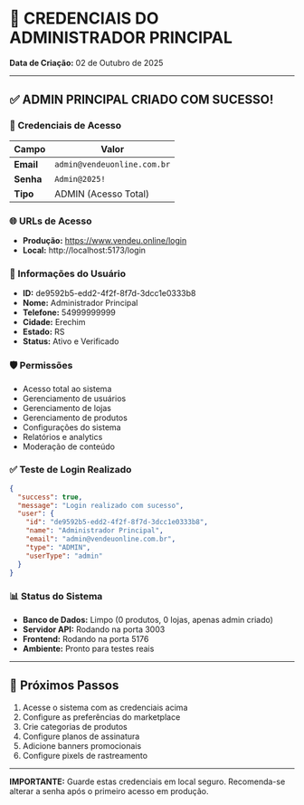 # 🔐 CREDENCIAIS DO ADMINISTRADOR PRINCIPAL

**Data de Criação:** 02 de Outubro de 2025

---

## ✅ ADMIN PRINCIPAL CRIADO COM SUCESSO!

### 📧 Credenciais de Acesso

| Campo     | Valor                       |
| --------- | --------------------------- |
| **Email** | `admin@vendeuonline.com.br` |
| **Senha** | `Admin@2025!`               |
| **Tipo**  | ADMIN (Acesso Total)        |

### 🌐 URLs de Acesso

- **Produção:** https://www.vendeu.online/login
- **Local:** http://localhost:5173/login

### 👤 Informações do Usuário

- **ID:** de9592b5-edd2-4f2f-8f7d-3dcc1e0333b8
- **Nome:** Administrador Principal
- **Telefone:** 54999999999
- **Cidade:** Erechim
- **Estado:** RS
- **Status:** Ativo e Verificado

### 🛡️ Permissões

- Acesso total ao sistema
- Gerenciamento de usuários
- Gerenciamento de lojas
- Gerenciamento de produtos
- Configurações do sistema
- Relatórios e analytics
- Moderação de conteúdo

### ✅ Teste de Login Realizado

```json
{
  "success": true,
  "message": "Login realizado com sucesso",
  "user": {
    "id": "de9592b5-edd2-4f2f-8f7d-3dcc1e0333b8",
    "name": "Administrador Principal",
    "email": "admin@vendeuonline.com.br",
    "type": "ADMIN",
    "userType": "admin"
  }
}
```

### 📊 Status do Sistema

- **Banco de Dados:** Limpo (0 produtos, 0 lojas, apenas admin criado)
- **Servidor API:** Rodando na porta 3003
- **Frontend:** Rodando na porta 5176
- **Ambiente:** Pronto para testes reais

---

## 🚀 Próximos Passos

1. Acesse o sistema com as credenciais acima
2. Configure as preferências do marketplace
3. Crie categorias de produtos
4. Configure planos de assinatura
5. Adicione banners promocionais
6. Configure pixels de rastreamento

---

**IMPORTANTE:** Guarde estas credenciais em local seguro. Recomenda-se alterar a senha após o primeiro acesso em produção.
